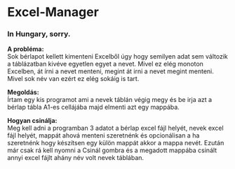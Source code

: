 # Excel-Manager
### In Hungary, sorry.  

**A probléma:**  
  Sok bérlapot kellett kimenteni Excelből úgy hogy semilyen adat sem változik a táblázatban kivéve egyetlen egyet a nevet. Mivel ez elég monoton Excelben, át írni a nevet menteni, megint át irni a nevet megint menteni. Mivel sok név van ezért ez elég sokáig is tart.
  
**Megoldás:**  
  Írtam egy kis programot ami a nevek táblán végig megy és be irja azt a bérlap tábla A1-es cellájába majd elmenti azt egy mappába.
  
**Hogyan csinálja:**  
  Meg kell adni a programban 3 adatot a bérlap excel fájl helyét, nevek excel fájl helyét, mappát ahová menteni szeretnénk és opcionálisan   a ha szeretnénk hogy készítsen egy külön mappát akkor a mappa nevét. Ezután már csak rá kell nyomni a Csinál gombra és a megadott mappába   csinált annyi excel fájlt ahány név volt nevek táblában.
